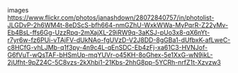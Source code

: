 



images
https://www.flickr.com/photos/janashdown/28072840757/in/photolist-JLGDvP-2h6WM4t-8eDScS-bfh664-nmGZhU-WxkWWa-MyPqrR-Z22yMv-Eb4BsL-ffs6Gg-UzzRpq-2mXajXL-29iRW9q-3aKSJ-pUo3x8-qX6nYt-r7yr6w-fz6PUi-vTAjFV-dUkNAo-fgUVzD-V2J8DD-8gGBa1-dUfbxK-afLweC-c8HCfG-vhLJMb-q1f3py-4n9c4L-qEnSDC-Eb4zFj-xa61C3-HVNJof-G6fVuT-wQsTAF-bHSmUp-mqYUVr-o45KH-8oGhex-5e1XxG-wN9ikL-2jUfht-9pZ24C-5C8vzs-2kXhbi1-21Kbs-2hhG8pp-5YCRh-nrfZ1t-Xzvzw3